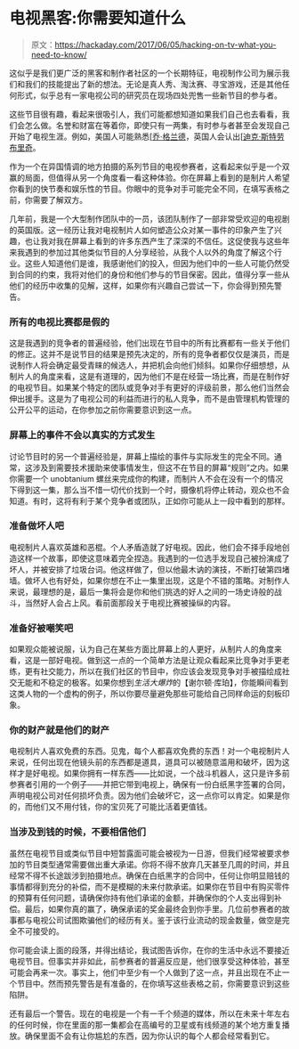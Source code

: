 # 电视黑客:你需要知道什么

> 原文：<https://hackaday.com/2017/06/05/hacking-on-tv-what-you-need-to-know/>

这似乎是我们更广泛的黑客和制作者社区的一个长期特征，电视制作公司为展示我们和我们的技能提出了新的想法。无论是真人秀、淘汰赛、寻宝游戏，还是其他任何形式，似乎总有一家电视公司的研究员在现场四处兜售一些新节目的参与者。

这些节目很有趣，看起来很吸引人，我们可能都想知道如果我们自己也去看看，我们会怎么做。名誉和财富在等着你，即使只有一两集，有时参与者甚至会发现自己开始了电视生涯。例如，美国人可能熟悉[[乔·格兰德](https://en.wikipedia.org/wiki/Joe_Grand)，英国人会认出[[迪克·斯特劳布里奇](https://en.wikipedia.org/wiki/Dick_Strawbridge)。

作为一个在异国情调的地方拍摄的系列节目的电视参赛者，这看起来似乎是一个双赢的局面，但值得从另一个角度看一看这种体验。你在屏幕上看到的是制片人希望你看到的快节奏和娱乐性的节目。你眼中的竞争对手可能完全不同，在填写表格之前，你需要了解双方。

几年前，我是一个大型制作团队中的一员，该团队制作了一部非常受欢迎的电视剧的英国版。这一经历让我对电视制片人如何塑造公众对某一事件的印象产生了兴趣，也让我对我在屏幕上看到的许多东西产生了深深的不信任。这促使我与这些年来我遇到的参加过其他类似节目的人分享经验，从我个人以外的角度了解这个行业。这些人知道他们是谁，我感谢他们的投入，但因为他们中的一些人可能仍然受到合同的约束，我将对他们的身份和他们参与的节目保密。因此，值得分享一些从他们的经历中收集的见解，这样，如果你有兴趣自己尝试一下，你会得到预先警告。

### 所有的电视比赛都是假的

这是我遇到的竞争者的普遍经验，他们出现在节目中的所有比赛都有一些关于他们的修正。这并不是说节目的结果是预先决定的，所有的竞争者都仅仅是演员，而是说制作人将会确定最受青睐的候选人，并把机会向他们倾斜。如果你仔细想想，从制片人的角度来看，这是有道理的，因为他们不是在经营一场比赛，而是在制作好的电视节目。如果某个特定的团队或竞争对手有更好的评级前景，那么他们当然会伸出援手。这是为了电视公司的利益而进行的私人竞争，而不是由管理机构管理的公开公平的运动，在你参加之前你需要意识到这一点。

### 屏幕上的事件不会以真实的方式发生

讨论节目时的另一个普遍经验是，屏幕上描绘的事件与实际发生的完全不同。通常，这涉及到需要技术援助来使事情发生，但这不在节目的屏幕“规则”之内。如果你需要一个 unobtanium 螺丝来完成你的构建，而制片人不会在没有一个的情况下得到这一集，那么当不惜一切代价找到一个时，摄像机将停止转动，观众也不会知道。有时，这将有利于某个竞争者或团队，正如你可能从上一段中看到的那样。

### 准备做坏人吧

电视制片人喜欢英雄和恶棍。个人矛盾造就了好电视。因此，他们会不择手段地创造这样一个故事，即使这意味着完全捏造。我遇到的一位选手发现自己被扮演成了坏人，并被安排了垃圾台词。他这样做了，但以他最木讷的演技，不断打破第四堵墙。做坏人也有好处，如果你想在不止一集里出现，这是个不错的策略。对制作人来说，最理想的是，最后一集将会是你和他们挑选的好人之间的一场史诗般的战斗，当然好人会占上风。看前面那段关于电视比赛被操纵的内容。

### 准备好被嘲笑吧

如果观众能被说服，认为自己在某些方面比屏幕上的人更好，从制片人的角度来看，这是一部好电视。做到这一点的一个简单方法是让观众看起来比竞争对手更老练，更有社交能力，所以在我们社区的节目中，你应该会发现竞争对手被描绘成社交无能和不稳定的极客。如果你想到*生活大爆炸*的【谢尔顿·库珀】，你能瞬间看到这类人物的一个虚构的例子，所以你要尽量避免那些可能给自己同样命运的刻板印象。

### 你的财产就是他们的财产

电视制片人喜欢免费的东西。见鬼，每个人都喜欢免费的东西！对一个电视制片人来说，任何出现在他镜头前的东西都是道具，道具可以被随意滥用和破坏，因为这样才是好电视。如果你拥有一样东西——比如说，一个战斗机器人，这只是许多前参赛者引用的一个例子——并把它带到电视上，确保有一份白纸黑字签署的合同，声明电视公司对任何损坏负责。因为他们会破坏它，这一点你可以肯定。如果是你的，而他们又不用付钱，你的宝贝死了可能比活着更值钱。

### 当涉及到钱的时候，不要相信他们

虽然在电视节目或类似节目中短暂露面可能会被视为一日游，但我们经常被要求参加的节目类型通常需要做出重大承诺。你将不得不放弃几天甚至几周的时间，并且经常不得不长途跋涉到拍摄地点。确保在白纸黑字的合同中，任何让你明显赔钱的事情都得到充分的补偿，而不是模糊的未来付款承诺。如果你在节目中有购买零件的预算有任何问题，请确保你持有他们承诺的金额，并确保你的个人支出得到补偿。最后，如果你真的赢了，确保承诺的奖金最终会到你手里。几位前参赛者的故事都与电视公司试图欺骗他们的经历有关。鉴于该行业流动的现金数量，做空是完全不可接受的。

你可能会读上面的段落，并得出结论，我试图告诉你，在你的生活中永远不要接近电视节目。但事实并非如此，前参赛者的普遍反应是，他们很享受这种体验，甚至可能会再来一次。事实上，他们中至少有一个人做到了这一点，并且出现在不止一个节目中。然而预先警告是有准备的，在你填写这些表格之前，你需要意识到这些陷阱。

还有最后一个警告。现在的电视是一个有一千个频道的媒体，所以在未来十年左右的任何时候，你在里面的那一集都会在高编号的卫星或有线频道的某个地方重复播放。确保里面不会有让你尴尬的东西，因为你认识的每个人都会经常看到它。